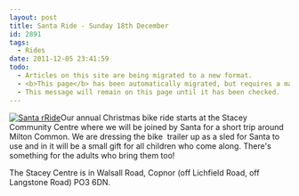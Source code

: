 ```yaml
---
layout: post
title: Santa Ride - Sunday 18th December
id: 2891
tags:
  - Rides
date: 2011-12-05 23:41:59
todo:
  - Articles on this site are being migrated to a new format.
  - <b>This page</b> has been automatically migrated, but requires a manual check-&amp;-tune to ensure the format and links all work as expected.
  - This message will remain on this page until it has been checked.
---
```


[![Santa rRide](http://www.pompeybug.co.uk/wp-content/uploads/2011/12/santa-ride-poster-pdf-200x151.jpg "Santa Ride")](http://www.pompeybug.co.uk/wp-content/uploads/2011/12/santa-ride-poster-pdf-200x151.jpg)Our annual Christmas bike ride starts at the Stacey Community Centre where we will be joined by Santa for a short trip around Milton Common. We are dressing the bike  trailer up as a sled for Santa to use and in it will be a small gift for all children who come along. There's something for the adults who bring them too!

The Stacey Centre is in Walsall Road, Copnor (off Lichfield Road, off Langstone Road) PO3 6DN.
